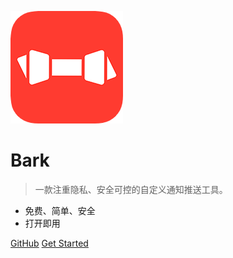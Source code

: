 ![logo](_media/icon.png)

# Bark <small></small>

> 一款注重隐私、安全可控的自定义通知推送工具。

- 免费、简单、安全
- 打开即用

[GitHub](https://github.com/finb/bark)
[Get Started](#bark)

